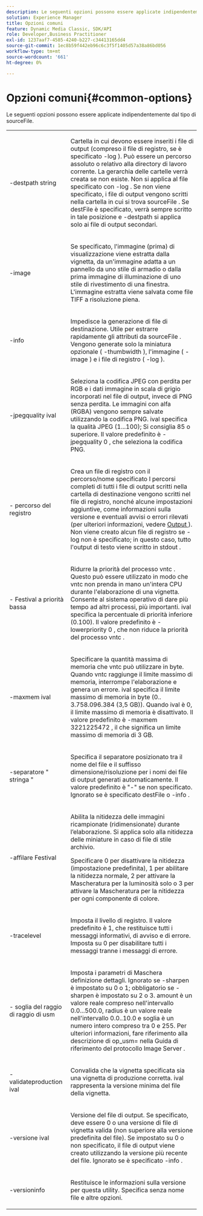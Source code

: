 ```yaml
---
description: Le seguenti opzioni possono essere applicate indipendentemente dal tipo di sourceFile.
solution: Experience Manager
title: Opzioni comuni
feature: Dynamic Media Classic, SDK/API
role: Developer,Business Practitioner
exl-id: 1237aaf7-4585-4240-b227-c34413165dd4
source-git-commit: 1ec8b59f442eb96c6c3f5f1405d57a38a86bd056
workflow-type: tm+mt
source-wordcount: '661'
ht-degree: 0%

---
```


# Opzioni comuni{#common-options}

Le seguenti opzioni possono essere applicate indipendentemente dal tipo di sourceFile.

<table id="simpletable_3BFC3737C891411D84405CEEF6B19542"> 
 <tr class="strow"> 
  <td class="stentry"> <p> <span class="codeph"> -destpath  <span class="varname"> string  </span> </span> </p> </td> 
  <td class="stentry"> <p>Cartella in cui devono essere inseriti i file di output (compreso il file di registro, se è specificato <span class="codeph"> -log </span>). Può essere un percorso assoluto o relativo alla directory di lavoro corrente. La gerarchia delle cartelle verrà creata se non esiste. Non si applica al file specificato con <span class="codeph"> -log </span>. Se non viene specificato, i file di output vengono scritti nella cartella in cui si trova <span class="varname"> sourceFile </span>. Se <span class="varname"> destFile </span> è specificato, verrà sempre scritto in tale posizione e <span class="codeph"> -destpath </span> si applica solo ai file di output secondari. </p> </td> 
 </tr> 
 <tr class="strow"> 
  <td class="stentry"> <p> <span class="codeph"> -image  </span> </p> </td> 
  <td class="stentry"> <p>Se specificato, l'immagine (prima) di visualizzazione viene estratta dalla vignetta, da un'immagine adatta a un pannello da uno stile di armadio o dalla prima immagine di illuminazione di uno stile di rivestimento di una finestra. L'immagine estratta viene salvata come file TIFF a risoluzione piena. </p> </td> 
 </tr> 
 <tr class="strow"> 
  <td class="stentry"> <p> <span class="codeph"> -info </span> </p> </td> 
  <td class="stentry"> <p>Impedisce la generazione di file di destinazione. Utile per estrarre rapidamente gli attributi da <span class="varname"> sourceFile </span>. Vengono generate solo la miniatura opzionale ( <span class="codeph"> -thumbwidth </span>), l'immagine ( <span class="codeph"> -image </span>) e i file di registro ( <span class="codeph"> -log </span>). </p> </td> 
 </tr> 
 <tr class="strow"> 
  <td class="stentry"> <p> <span class="codeph"> -jpegquality  <span class="varname"> ival  </span> </span> </p> </td> 
  <td class="stentry"> <p>Seleziona la codifica JPEG con perdita per RGB e i dati immagine in scala di grigio incorporati nel file di output, invece di PNG senza perdita. Le immagini con alfa (RGBA) vengono sempre salvate utilizzando la codifica PNG. <span class="varname"> ival  </span> specifica la qualità JPEG (1...100); Si consiglia 85 o superiore. Il valore predefinito è <span class="codeph"> -jpegquality 0 </span>, che seleziona la codifica PNG. </p> </td> 
 </tr> 
 <tr class="strow"> 
  <td class="stentry"> <p> <span class="codeph"> - <span class="varname"> percorso del registro  </span> </span> </p> </td> 
  <td class="stentry"> <p>Crea un file di registro con il percorso/nome specificato I percorsi completi di tutti i file di output scritti nella cartella di destinazione vengono scritti nel file di registro, nonché alcune impostazioni aggiuntive, come informazioni sulla versione e eventuali avvisi o errori rilevati (per ulteriori informazioni, vedere <a href="../../../../ir-api/vntc/utilities/c-ir-vignette-converter-vntc/r-ir-output.md#reference-c51e30b721eb416bb646089f0ac045c5" type="reference" format="dita" scope="local"> Output </a> ). Non viene creato alcun file di registro se <span class="codeph"> -log </span> non è specificato; in questo caso, tutto l'output di testo viene scritto in <span class="codeph"> stdout </span>. </p> </td> 
 </tr> 
 <tr class="strow"> 
  <td class="stentry"> <p> <span class="codeph"> - <span class="varname"> Festival a priorità bassa  </span> </span> </p> </td> 
  <td class="stentry"> <p>Ridurre la priorità del processo <span class="filepath"> vntc </span>. Questo può essere utilizzato in modo che <span class="filepath"> vntc </span> non prenda in mano un'intera CPU durante l'elaborazione di una vignetta. Consente al sistema operativo di dare più tempo ad altri processi, più importanti. <span class="varname"> ival  </span> specifica la percentuale di priorità inferiore (0.100). Il valore predefinito è <span class="codeph"> -lowerpriority 0 </span>, che non riduce la priorità del processo <span class="filepath"> vntc </span>. </p> </td> 
 </tr> 
 <tr class="strow"> 
  <td class="stentry"> <p> <span class="codeph"> -maxmem  <span class="varname"> ival  </span> </span> </p> </td> 
  <td class="stentry"> <p>Specificare la quantità massima di memoria che <span class="filepath"> vntc </span> può utilizzare in byte. Quando <span class="filepath"> vntc </span> raggiunge il limite massimo di memoria, interrompe l'elaborazione e genera un errore. <span class="varname"> ival  </span> specifica il limite massimo di memoria in byte (0.. 3.758.096.384 (3,5 GB)). Quando <span class="varname"> ival </span> è 0, il limite massimo di memoria è disattivato. Il valore predefinito è <span class="codeph"> -maxmem 3221225472 </span>, il che significa un limite massimo di memoria di 3 GB. </p> </td> 
 </tr> 
 <tr class="strow"> 
  <td class="stentry"> <p> <span class="codeph"> -separatore "  <span class="varname"> stringa  </span>"  </span> </p> </td> 
  <td class="stentry"> <p>Specifica il separatore posizionato tra il nome del file e il suffisso dimensione/risoluzione per i nomi dei file di output generati automaticamente. Il valore predefinito è "-" se non specificato. Ignorato se è specificato <span class="varname"> destFile </span> o <span class="codeph"> -info </span> . </p> </td> 
 </tr> 
 <tr class="strow"> 
  <td class="stentry"> <p> <span class="codeph"> -affilare  <span class="varname"> Festival  </span> </span> </p> </td> 
  <td class="stentry"> <p>Abilita la nitidezza delle immagini ricampionate (ridimensionate) durante l’elaborazione. Si applica solo alla nitidezza delle miniature in caso di file di stile archivio. </p> <p>Specificare 0 per disattivare la nitidezza (impostazione predefinita), 1 per abilitare la nitidezza normale, 2 per attivare la Mascheratura per la luminosità solo o 3 per attivare la Mascheratura per la nitidezza per ogni componente di colore. </p> </td> 
 </tr> 
 <tr class="strow"> 
  <td class="stentry"> <p> <span class="codeph"> -tracelevel  </span> </p> </td> 
  <td class="stentry"> <p>Imposta il livello di registro. Il valore predefinito è 1, che restituisce tutti i messaggi informativi, di avviso e di errore. Imposta su 0 per disabilitare tutti i messaggi tranne i messaggi di errore. </p> </td> 
 </tr> 
 <tr class="strow"> 
  <td class="stentry"> <p> <span class="codeph"> -  <span class="varname"> soglia del  </span> <span class="varname"> raggio di  </span> <span class="varname"> raggio di usm  </span> </span> </p> </td> 
  <td class="stentry"> <p>Imposta i parametri di Maschera definizione dettagli. Ignorato se <span class="codeph"> -sharpen </span> è impostato su 0 o 1; obbligatorio se <span class="codeph"> -sharpen </span> è impostato su 2 o 3. <span class="varname"> amount  </span> è un valore reale compreso nell'intervallo 0.0...500.0,  <span class="varname"> radius  </span> è un valore reale nell'intervallo 0.0..10.0 e  <span class="varname"> soglia  </span> è un numero intero compreso tra 0 e 255. Per ulteriori informazioni, fare riferimento alla descrizione di <span class="codeph"> op_usm= </span> nella Guida di riferimento del protocollo Image Server . </p> </td> 
 </tr> 
 <tr class="strow"> 
  <td class="stentry"> <p> <span class="codeph"> -validateproduction  <span class="varname"> ival  </span> </span> </p> </td> 
  <td class="stentry"> <p>Convalida che la vignetta specificata sia una vignetta di produzione corretta. <span class="varname"> ival  </span> rappresenta la versione minima del file della vignetta. </p> </td> 
 </tr> 
 <tr class="strow"> 
  <td class="stentry"> <p> <span class="codeph"> -versione  <span class="varname"> ival  </span> </span> </p> </td> 
  <td class="stentry"> <p>Versione del file di output. Se specificato, deve essere 0 o una versione di file di vignetta valida (non superiore alla versione predefinita del file). Se impostato su 0 o non specificato, il file di output viene creato utilizzando la versione più recente del file. Ignorato se è specificato <span class="codeph"> -info </span> . </p> </td> 
 </tr> 
 <tr class="strow"> 
  <td class="stentry"> <p> <span class="codeph"> -versioninfo  </span> </p> </td> 
  <td class="stentry"> <p>Restituisce le informazioni sulla versione per questa utility. Specifica senza nome file e altre opzioni. </p> </td> 
 </tr> 
</table>
